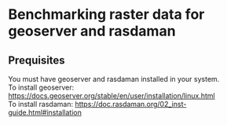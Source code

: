 # Benchmarking raster data for geoserver and rasdaman 

## Prequisites
You must have geoserver and rasdaman installed in your system.<br />
To install geoserver: https://docs.geoserver.org/stable/en/user/installation/linux.html <br />
To install rasdaman: https://doc.rasdaman.org/02_inst-guide.html#installation <br />

